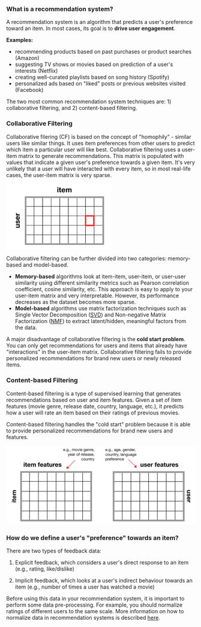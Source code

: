 ### What is a recommendation system?

A recommendation system is an algorithm that predicts a user's preference toward an item. In most cases, its goal is to **drive user engagement**.  

**Examples:**

- recommending products based on past purchases or product searches (Amazon)
- suggesting TV shows or movies based on prediction of a user's interests (Netflix)
- creating well-curated playlists based on song history (Spotify)
- personalized ads based on "liked" posts or previous websites visited (Facebook)

The two most common recommendation system techniques are: 1) collaborative filtering, and 2) content-based filtering.

### Collaborative Filtering 

Collaborative filering (CF) is based on the concept of "homophily" - similar users like similar things. It uses item preferences from other users to predict which item a particular user will like best. Collaborative filtering uses a user-item matrix to generate recommendations. This matrix is populated with values that indicate a given user's preference towards a given item. It's very unlikely that a user will have interacted with every item, so in most real-life cases, the user-item matrix is very sparse.


<img src="images/utility-matrix.png" width="280px">


Collaborative filtering can be further divided into two categories: memory-based and model-based.

- **Memory-based** algorithms look at item-item, user-item, or user-user similarity using different similarity metrics such as Pearson correlation coefficient, cosine similarity, etc. This approach is easy to apply to your user-item matrix and very interpretable. However, its performance decreases as the dataset becomes more sparse. 
- **Model-based** algorithms use matrix factorization techniques such as Single Vector Decomposition ([SVD](https://www.wikiwand.com/en/Singular-value_decomposition)) and Non-negative Matrix Factorization ([NMF](https://www.wikiwand.com/en/Non-negative_matrix_factorization)) to extract latent/hidden, meaningful factors from the data.

A major disadvantage of collaborative filtering is the **cold start problem**. You can only get recommendations for users and items that already have "interactions" in the user-item matrix. Collaborative filtering fails to provide personalized recommendations for brand new users or newly released items.


### Content-based Filtering

Content-based filtering is a type of supervised learning that generates recommendations based on user and item features. Given a set of item features (movie genre, release date, country, language, etc.), it predicts how a user will rate an item based on their ratings of previous movies. 

Content-based filtering handles the "cold start" problem because it is able to provide personalized recommendations for brand new users and features. 

<img src="images/cb-filtering.png" width="550px">


### How do we define a user's "preference" towards an item?

There are two types of feedback data:

1. Explicit feedback, which considers a user's direct response to an item (e.g., rating, like/dislike)

2. Implicit feedback, which looks at a user's indirect behaviour towards an item (e.g., number of times a user has watched a movie)

Before using this data in your recommendation system, it is important to perform some data pre-processing. For example, you should normalize ratings of different users to the same scale. More information on how to normalize data in recommendation systems is described [here](https://www.cs.purdue.edu/homes/lsi/sigir04-cf-norm.pdf).